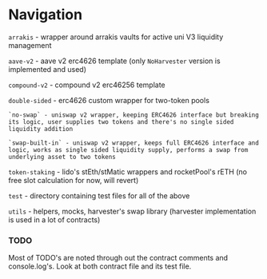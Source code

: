 # Navigation

`arrakis` - wrapper around arrakis vaults for active uni V3 liquidity management

`aave-v2` - aave v2 erc4626 template (only `NoHarvester` version is implemented and used)

`compound-v2` - compound v2 erc46256 template

`double-sided` - erc4626 custom wrapper for two-token pools

    `no-swap` - uniswap v2 wrapper, keeping ERC4626 interface but breaking its logic, user supplies two tokens and there's no single sided liquidity addition

    `swap-built-in` - uniswap v2 wrapper, keeps full ERC4626 interface and logic, works as single sided liquidity supply, performs a swap from underlying asset to two tokens

`token-staking` - lido's stEth/stMatic wrappers and rocketPool's rETH (no free slot calculation for now, will revert)

`test` - directory containing test files for all of the above

`utils` - helpers, mocks, harvester's swap library (harvester implementation is used in a lot of contracts)

### TODO

Most of TODO's are noted through out the contract comments and console.log's. Look at both contract file and its test file.